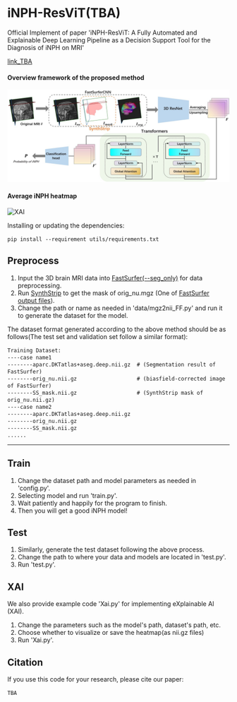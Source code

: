 # iNPH-ResViT(TBA)
Official Implement of paper 'iNPH-ResViT: A Fully Automated and Explainable Deep Learning Pipeline as a Decision Support Tool for the Diagnosis of iNPH on MRI'

[link_TBA](https:test) 


#### Overview framework of the proposed method
![image](data/images/image1.jpg)


#### Average iNPH heatmap
![XAI](https://github.com/wilcamsdington/iNPH-ResViT/assets/115239677/1263701f-8342-41e0-823f-e628c00e57c9)



Installing or updating the dependencies:

```
pip install --requirement utils/requirements.txt
```

## Preprocess
1. Input the 3D brain MRI data into [FastSurfer(--seg_only)](https://github.com/deep-mi/FastSurfer) for data preprocessing. 
2. Run [SynthStrip](https://surfer.nmr.mgh.harvard.edu/docs/synthstrip/#tool) to get the mask of orig_nu.mgz (One of [FastSurfer output files](https://github.com/Deep-MI/FastSurfer/blob/dev/doc/overview/OUTPUT_FILES.md)).
3. Change the path or name as needed in 'data/mgz2nii_FF.py' and run it to generate the dataset for the model.


The dataset format generated according to the above method should be as follows(The test set and validation set follow a similar format):
```
Training Dataset:
----case name1
--------aparc.DKTatlas+aseg.deep.nii.gz  # (Segmentation result of FastSurfer)
--------orig_nu.nii.gz                   # (biasfield-corrected image of FastSurfer)
--------SS_mask.nii.gz                   # (SynthStrip mask of orig_nu.nii.gz)
----case name2
--------aparc.DKTatlas+aseg.deep.nii.gz
--------orig_nu.nii.gz
--------SS_mask.nii.gz
......
```
***

## Train
1. Change the dataset path and model parameters as needed in 'config.py'.
2. Selecting model and run 'train.py'.
3. Wait patiently and happily for the program to finish.
4. Then you will get a good iNPH model!


## Test
1. Similarly, generate the test dataset following the above process.
2. Change the path to where your data and models are located in 'test.py'.
3. Run 'test.py'.


## XAI
We also provide example code 'Xai.py' for implementing eXplainable AI (XAI). 
1. Change the parameters such as the model's path, dataset's path, etc. 
2. Choose whether to visualize or save the heatmap(as nii.gz files)
3. Run 'Xai.py'.

## Citation
If you use this code for your research, please cite our paper:

```
TBA
```
